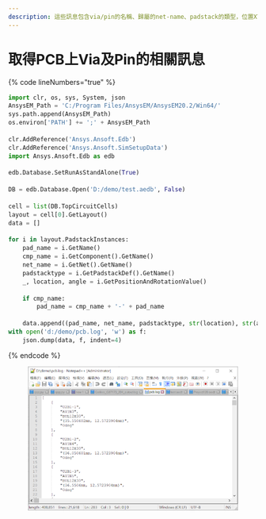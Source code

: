 ```yaml
---
description: 這些訊息包含via/pin的名稱、歸屬的net-name、padstack的類型，位置XY座標及旋轉角度。
---
```


# 取得PCB上Via及Pin的相關訊息

{% code lineNumbers="true" %}
```python
import clr, os, sys, System, json
AnsysEM_Path = 'C:/Program Files/AnsysEM/AnsysEM20.2/Win64/'
sys.path.append(AnsysEM_Path)
os.environ['PATH'] += ';' + AnsysEM_Path

clr.AddReference('Ansys.Ansoft.Edb')
clr.AddReference('Ansys.Ansoft.SimSetupData')
import Ansys.Ansoft.Edb as edb

edb.Database.SetRunAsStandAlone(True)

DB = edb.Database.Open('D:/demo/test.aedb', False)

cell = list(DB.TopCircuitCells)
layout = cell[0].GetLayout()
data = []

for i in layout.PadstackInstances:
    pad_name = i.GetName()
    cmp_name = i.GetComponent().GetName()
    net_name = i.GetNet().GetName()
    padstacktype = i.GetPadstackDef().GetName()
    _, location, angle = i.GetPositionAndRotationValue()

    if cmp_name:
        pad_name = cmp_name + '-' + pad_name

    data.append((pad_name, net_name, padstacktype, str(location), str(angle)))
with open('d:/demo/pcb.log', 'w') as f:
    json.dump(data, f, indent=4)
```
{% endcode %}

<figure><img src="../.gitbook/assets/image (1).png" alt=""><figcaption></figcaption></figure>
